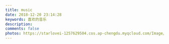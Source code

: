 ```yaml
---
title: music
date: 2018-12-20 23:14:28
keywords: 喜欢的音乐
description: 
comments: false
photos: https://starlovei-1257629504.cos.ap-chengdu.myqcloud.com/Image/music.png
---
```


<meting-js
  server="netease"
  type="playlist"
  id="104369664"
  mutex="true">
</meting-js>
